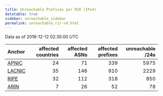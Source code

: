 ```yaml
---
title: Unreachable Prefixes per RIR (IPv4)
datatable: true
sidebar: unreachable_sidebar
permalink: unreachable_rir-v4.html
---
```


Data as of 2018-12-12 02:35:00 UTC


<div class="datatable-begin"></div>

| Anchor                                         |   affected countries |   affected ASNs |   affected prefixes |   unreachable /24s |
|:-----------------------------------------------|---------------------:|----------------:|--------------------:|-------------------:|
| [APNIC](unreachable_APNIC_RPKI_Root-v4.html)   |                   24 |              71 |                 339 |               5975 |
| [LACNIC](unreachable_LACNIC_RPKI_Root-v4.html) |                   35 |             146 |                 910 |               2229 |
| [RIPE](unreachable_RIPE_NCC_RPKI_Root-v4.html) |                   32 |             112 |                 318 |                850 |
| [ARIN](unreachable_ARIN-v4.html)               |                    7 |              26 |                  52 |                 78 |

<div class="datatable-end"></div>